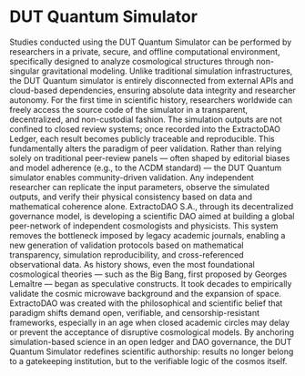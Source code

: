 # DUT Quantum Simulator

Studies conducted using the DUT Quantum Simulator can be performed by researchers in a private, secure, and offline computational environment, specifically designed to analyze cosmological structures through non-singular gravitational modeling. Unlike traditional simulation infrastructures, the DUT Quantum simulator is entirely disconnected from external APIs and cloud-based dependencies, ensuring absolute data integrity and researcher autonomy. For the first time in scientific history, researchers worldwide can freely access the source code of the simulator in a transparent, decentralized, and non-custodial fashion. The simulation outputs are not confined to closed review systems; once recorded into the ExtractoDAO Ledger, each result becomes publicly traceable and reproducible. This fundamentally alters the paradigm of peer validation. Rather than relying solely on traditional peer-review panels — often shaped by editorial biases and model adherence (e.g., to the ΛCDM standard) — the DUT Quantum simulator enables community-driven validation. Any independent researcher can replicate the input parameters, observe the simulated outputs, and verify their physical consistency based on data and mathematical coherence alone. ExtractoDAO S.A., through its decentralized governance model, is developing a scientific DAO aimed at building a global peer-network of independent cosmologists and physicists. This system removes the bottleneck imposed by legacy academic journals, enabling a new generation of validation protocols based on mathematical transparency, simulation reproducibility, and cross-referenced observational data. As history shows, even the most foundational cosmological theories — such as the Big Bang, first proposed by Georges Lemaître — began as speculative constructs. It took decades to empirically validate the cosmic microwave background and the expansion of space. ExtractoDAO was created with the philosophical and scientific belief that paradigm shifts demand open, verifiable, and censorship-resistant frameworks, especially in an age when closed academic circles may delay or prevent the acceptance of disruptive cosmological models. By anchoring simulation-based science in an open ledger and DAO governance, the DUT Quantum Simulator redefines scientific authorship: results no longer belong to a gatekeeping institution, but to the verifiable logic of the cosmos itself.
